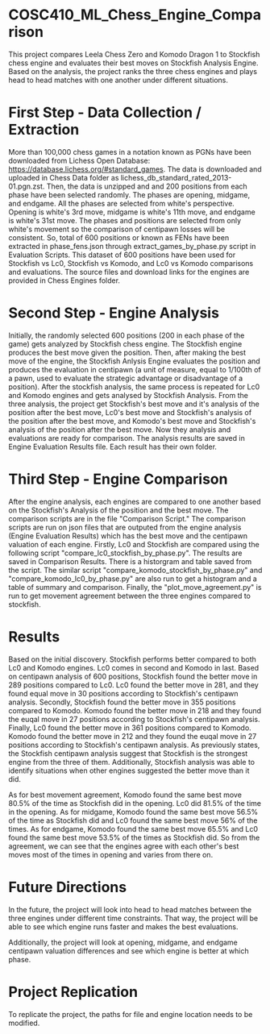 # COSC410_ML_Chess_Engine_Comparison

This project compares Leela Chess Zero and Komodo Dragon 1 to Stockfish chess engine and evaluates their  best moves on Stockfish Analysis Engine. Based on the analysis, the project ranks the three chess engines and plays head to head matches with one another under different situations. 

# First Step - Data Collection / Extraction

More than 100,000 chess games in a notation known as PGNs have been downloaded from Lichess Open Database: https://database.lichess.org/#standard_games. The data is downloaded and uploaded in Chess Data folder as lichess_db_standard_rated_2013-01.pgn.zst. Then, the data is unzipped and and 200 positions from each phase have been selected randomly. The phases are opening, midgame, and endgame. All the phases are selected from white's perspective. Opening is white's 3rd move, midgame is white's 11th move, and endgame is white's 31st move. The phases and positions are selected from only white's movement so the comparison of centipawn losses will be consistent. So, total of 600 positions or known as FENs have been extracted in phase_fens.json through extract_games_by_phase.py script in Evaluation Scripts.  This dataset of 600 positions have been used for Stockfish vs Lc0, Stockfish vs Komodo, and Lc0 vs Komodo comparisons and evaluations. The source files and download links for the engines are provided in Chess Engines folder.

# Second Step - Engine Analysis

Initially, the randomly selected 600 positions (200 in each phase of the game) gets analyzed by Stockfish chess engine.  The Stockfish engine produces the best move given the position. Then, after making the best move of the engine, the Stockfish Anlysis Engine evaluates the position and produces the evaluation in centipawn (a unit of measure, equal to 1/100th of a pawn, used to evaluate the strategic advantage or disadvantage of a position). After the stockfish analysis, the same process is repeated for Lc0 and Komodo engines and gets analysed by Stockfish Analysis. From the three analysis, the project get Stockfish's best move and it's analysis of the position after the best move, Lc0's best move and Stockfish's analysis of the position after the best move, and Komodo's best move and Stockfish's analysis of the position after the best move. Now they analysis and evaluations are ready for comparison. The analysis results are saved in Engine Evaluation Results file. Each result has their own folder.

# Third Step - Engine Comparison

After the engine analysis, each engines are compared to one another based on the Stockfish's Analysis of the position and the best move. The comparison scripts are in the file "Comparison Script." The comparison scripts are run on json files that are outputed from the engine analysis (Engine Evaluation Results) which has the best move and the centipawn valuation of each engine. Firstly, Lc0 and Stockfish are compared using the following script "compare_lc0_stockfish_by_phase.py". The results are saved in Comparison Results. There is a historgram and table saved from the script. The similar script "compare_komodo_stockfish_by_phase.py" and "compare_komodo_lc0_by_phase.py" are also run to get a histogram and a table of summary and comparison. Finally, the "plot_move_agreement.py" is run to get movement agreement between the three engines compared to stockfish. 

# Results

Based on the initial discovery. Stockfish performs better compared to both Lc0 and Komodo engines. Lc0 comes in second and Komodo in last. Based on centipawn analysis of 600 positions, Stockfish found the better move in 289 positions compared to Lc0. Lc0 found the better move in 281, and they found equal move in 30 positions according to Stockfish's centipawn analysis. Secondly, Stockfish found the better move in 355 positions compared to Komodo. Komodo found the better move in 218 and they found the euqal move in 27 positions according to Stockfish's centipawn analysis. Finally, Lc0 found the better move in 361 positions compared to Komodo. Komodo found the better move in 212 and they found the euqal move in 27 positions according to Stockfish's centipawn analysis. As previously states, the Stockfish centipawn analysis suggest that Stockfish is the strongest engine from the three of them. Additionally, Stockfish analysis was able to identify situations when other engines suggested the better move than it did. 

As for best movement agreement, Komodo found the same best move 80.5% of the time as Stockfish did in the opening. Lc0 did 81.5% of the time in the opening. As for midgame, Komodo found the same best move 56.5% of the time as Stockfish did and Lc0 found the same best move 56% of the times. As for endgame, Komodo found the same best move 65.5% and Lc0 found the same best move 53.5% of the times as Stockfish did. So from the agreement, we can see that the engines agree with each other's best moves most of the times in opening and varies from there on. 

# Future Directions

In the future, the project will look into head to head matches between the three engines under different time constraints. That way, the project will be able to see which engine runs faster and makes the best evaluations. 

Additionally, the project will look at opening, midgame, and endgame centipawn valuation differences and see which engine is better at which phase. 

# Project Replication

To replicate the project, the paths for file and engine location needs to be modified.